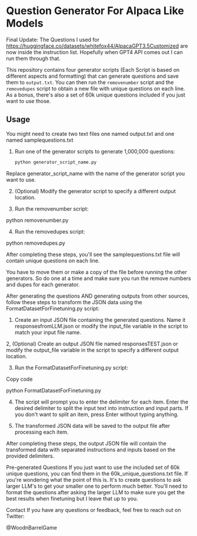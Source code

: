 # Question Generator For Alpaca Like Models

Final Update: The Questions I used for https://huggingface.co/datasets/whitefox44/AlpacaGPT3.5Customized are now inside the instruction list. Hopefully when GPT4 API comes out I can run them through that.


This repository contains four generator scripts (Each Script is based on different aspects and formatting) that can generate questions and save them to `output.txt`. You can then run the `removenumber` script and the `removedupes` script to obtain a new file with unique questions on each line. As a bonus, there's also a set of 60k unique questions included if you just want to use those.

## Usage

You might need to create two text files one named output.txt and one named samplequestions.txt


1. Run one of the generator scripts to generate 1,000,000 questions:

   ```sh
   python generator_script_name.py
   
Replace generator_script_name with the name of the generator script you want to use.

2. (Optional) Modify the generator script to specify a different output location.

3. Run the removenumber script:

python removenumber.py

4. Run the removedupes script:

python removedupes.py

After completing these steps, you'll see the samplequestions.txt file will contain unique questions on each line.

You have to move them or make a copy of the file before running the other generators. So do one at a time and make sure you run the remove numbers and dupes for each generator.

After generating the questions AND generating outputs from other sources, follow these steps to transform the JSON data using the FormatDatasetForFinetuning.py script:

1. Create an input JSON file containing the generated questions. Name it responsesfromLLM.json or modify the input_file variable in the script to match your input file name.

2, (Optional) Create an output JSON file named responsesTEST.json or modify the output_file variable in the script to specify a different output location.

3. Run the FormatDatasetForFinetuning.py script:

Copy code
   
   python FormatDatasetForFinetuning.py

4. The script will prompt you to enter the delimiter for each item. Enter the desired delimiter to split the input text into instruction and input parts. If you don't want to split an item, press Enter without typing anything.

5. The transformed JSON data will be saved to the output file after processing each item.

After completing these steps, the output JSON file will contain the transformed data with separated instructions and inputs based on the provided delimiters.


Pre-generated Questions
If you just want to use the included set of 60k unique questions, you can find them in the 60k_unique_questions.txt file.
If you're wondering what the point of this is. It's to create questions to ask larger LLM's to get your smaller one to perform much better.
You'll need to format the questions after asking the larger LLM to make sure you get the best results when finetuning but I leave that up to you. 

Contact
If you have any questions or feedback, feel free to reach out on Twitter:

@WoodnBarrelGame
